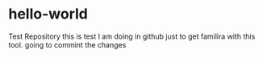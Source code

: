 # hello-world
Test Repository
this is test I am doing in github just to get familira with this tool.
going to commint the changes
